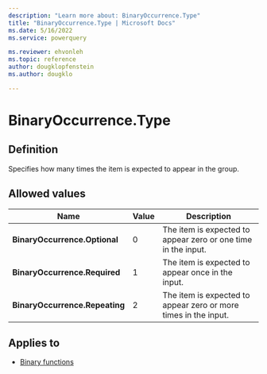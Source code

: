 ```yaml
---
description: "Learn more about: BinaryOccurrence.Type"
title: "BinaryOccurrence.Type | Microsoft Docs"
ms.date: 5/16/2022
ms.service: powerquery

ms.reviewer: ehvonleh
ms.topic: reference
author: dougklopfenstein
ms.author: dougklo

---
```

# BinaryOccurrence.Type

## Definition

Specifies how many times the item is expected to appear in the group.

## Allowed values

|Name|Value|Description|  
|------------|--|-------------|
|**BinaryOccurrence.Optional**|0|The item is expected to appear zero or one time in the input.|
|**BinaryOccurrence.Required**|1|The item is expected to appear once in the input.|
|**BinaryOccurrence.Repeating**|2|The item is expected to appear zero or more times in the input.|

## Applies to

* [Binary functions](binary-functions.md)
